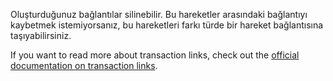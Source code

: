 Oluşturduğunuz bağlantılar silinebilir. Bu hareketler arasındaki bağlantıyı kaybetmek istemiyorsanız, bu hareketleri farkı türde bir hareket bağlantısına taşıyabilirsiniz.

If you want to read more about transaction links, check out the [official documentation on transaction links](https://docs.firefly-iii.org/advanced-concepts/links).